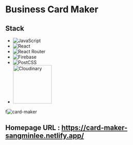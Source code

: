 # Business Card Maker

## Stack
- <img alt="JavaScript" src ="https://img.shields.io/badge/JavaScript-F7DF1E.svg?&style=for-the-badge&logo=JavaScript&logoColor=white"/>
- <img alt="React" src ="https://img.shields.io/badge/React-61DAFB.svg?&style=for-the-badge&logo=React&logoColor=white"/>
- <img alt="React Router" src ="https://img.shields.io/badge/ReactRouter-CA4245.svg?&style=for-the-badge&logo=ReactRouter&logoColor=white"/>
- <img alt="Firebase" src ="https://img.shields.io/badge/Firebase-FFCA28.svg?&style=for-the-badge&logo=React&logoColor=white"/>
- <img alt="PostCSS" src ="https://img.shields.io/badge/PostCSS-DD3A0A.svg?&style=for-the-badge&logo=PostCSS&logoColor=white"/>
- <img alt="Cloudinary" src ="https://encrypted-tbn0.gstatic.com/images?q=tbn:ANd9GcQ7H1e6zLhk6SyA6HMLDM82YnrGQGOkhks05uEBR3Soo1lWC1QwELpCR8RslPRXM0uTQg&usqp=CAU" width="120"/>

f![card-maker](https://user-images.githubusercontent.com/83197138/159895224-4e4a72d3-9208-46bc-a514-eecddf028198.gif)


## Homepage URL : https://card-maker-sangminlee.netlify.app/
